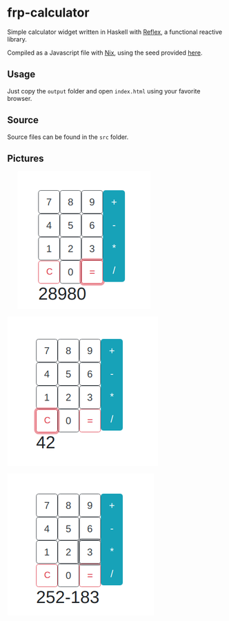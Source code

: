 # frp-calculator
Simple calculator widget written in Haskell with [Reflex](https://github.com/reflex-frp/reflex), a functional reactive library. 

Compiled as a Javascript file with [Nix](https://github.com/NixOS/nix), using the seed provided [here](https://github.com/ElvishJerricco/reflex-project-skeleton).

## Usage 
Just copy the `output` folder and open `index.html` using your favorite browser.

## Source
Source files can be found in the `src` folder.

## Pictures
&nbsp; &nbsp; &nbsp; ![](./calc1.png)

![](./calc2.png)

![](./calc3.png)
